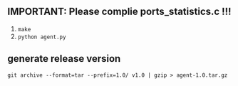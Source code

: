 ## IMPORTANT: Please complie ports_statistics.c !!!
1. `make`
2. `python agent.py`

## generate release version
`git archive --format=tar --prefix=1.0/ v1.0 | gzip > agent-1.0.tar.gz`